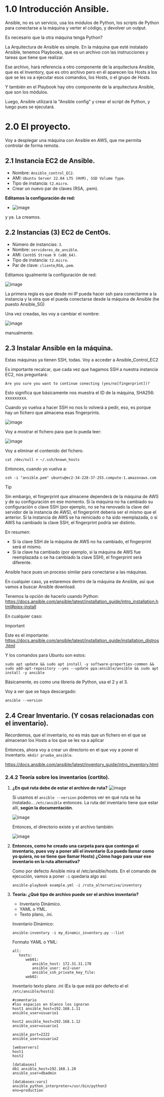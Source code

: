 # 1.0 Introducción Ansible.

Ansible, no es un servicio, usa los módulos de Python, los scripts de Python para conectarse a la máquina y verter el código, y devolver un output.

Es necesario que la otra máquina tenga Python?

La Arquitectura de Ansible es simple. En la máquina que esté instalado Ansible, tenemos Playbooks, que es un archivo con las instrucciones y tareas que tiene que realizar.

Ese archivo, hará referencia a otro componente de la arquitectura Ansible, que es el Inventory, que es otro archivo pero en él aparecen los Hosts a los que se les va a ejecutar esos comandos, los Hosts, o el grupo de Hosts.

Y también en el Playbook hay otro componente de la arquitectura Ansible, que son los módulos.

Luego, Ansible utilizará la "Ansible config" y crear el script de Python, y luego pues se ejecutará.

# 2.0 El proyecto.

Voy a desplegar una máquina con Ansible en AWS, que me permita controlar de forma remota.

## 2.1 Instancia EC2 de Ansible.

- Nombre: `Ansible_control_EC2`.
- AMI: `Ubuntu Server 22.04 LTS (HVM), SSD Volume Type`.
- Tipo de instancia: `t2.micro`.
- Crear un nuevo par de claves (RSA, .pem).

**Editamos la configuración de red:**
- ![image](https://github.com/user-attachments/assets/8884a75c-1307-4378-9c9c-802c6c5e192b)

y ya. La creamos.

## 2.2 Instancias (3) EC2 de CentOs.
- Número de instancias: `3`.
- Nombre: `servidores_de_ansible`.
- AMI: `CentOS Stream 9 (x86_64)`.
- Tipo de instancia: `t2.micro`.
- Par de clave: `cliente`,`RSA`,`.pem`.

Editamos igualmente la configuración de red:

![image](https://github.com/user-attachments/assets/ffe8a2c7-1c4d-4255-9669-8ae45d41285b)

La primera regla es que desde mi IP pueda hacer ssh para conectarme a la instancia y la otra que el pueda conectarse desde la máquina de Ansible (he puesto Ansible_SG)

Una vez creadas, les voy a cambiar el nombre:

![image](https://github.com/user-attachments/assets/1b64d87e-58e8-4434-8323-d6f96e32bcff)

manualmente.

## 2.3 Instalar Ansible en la máquina.

Estas máquinas ya tienen SSH, todas. Voy a acceder a Ansible_Control_EC2

Es importante recalcar, que cada vez que hagamos SSH a nuestra instancia EC2, nos preguntará:

`Are you sure you want to continue conecting (yes/no[fingerprint])?`

Esto significa que básicamente nos muestra el ID de la máquina, SHA256: xxxxxxxxx.

Cuando yo vuelva a hacer SSH no nos lo volverá a pedir, eso, es porque hay un fichero que almacena esas fingerprints.

![image](https://github.com/user-attachments/assets/b59262e0-b28c-492e-80a1-84532f11fdd9)

Voy a mostrar el fichero para que lo pueda leer:

![image](https://github.com/user-attachments/assets/a07259e8-9360-4f45-9ae2-11ba3e144156)

Voy a eliminar el contenido del fichero.

```
cat /dev/null > ~/.ssh/known_hosts
```

Entonces, cuando yo vuelva a:

```
ssh -i "ansible.pem" ubuntu@ec2-34-228-37-255.compute-1.amazonaws.com
```

> [!TIP]
>Sin embargo, el fingerprint que almacene dependerá de la máquina de AWS y de su configuración en ese momento. Si la máquina no ha cambiado su configuración o clave SSH (por ejemplo, no se ha renovado la clave del servidor de la instancia de AWS), el fingerprint debería ser el mismo que el anterior. Si la instancia de AWS se ha reiniciado o ha sido reemplazada, o si AWS ha cambiado la clave SSH, el fingerprint podría ser distinto.
>
>En resumen:
>
>- Si la clave SSH de la máquina de AWS no ha cambiado, el fingerprint será el mismo.
>- Si la clave ha cambiado (por ejemplo, si la máquina de AWS fue reemplazada o se ha cambiado la clave SSH), el fingerprint será diferente.
>

Ansible hace pues un proceso similar para conectarse a las máquinas.

En cualquier caso, ya estaremos dentro de la máquina de Ansible, así que vamos a buscar Ansible download.

Tenemos la opción de hacerlo usando Python:
https://docs.ansible.com/ansible/latest/installation_guide/intro_installation.html#pipx-install

En cualquier caso:

>[!IMPORTANT]
>Este es el importante:
>https://docs.ansible.com/ansible/latest/installation_guide/installation_distros.html
>
>Y los comandos para Ubuntu son estos:
>```
> sudo apt update && sudo apt install -y software-properties-common && sudo add-apt-repository --yes --update ppa:ansible/ansible && sudo apt install -y ansible
>```

Básicamente, es como una librería de Python, usa el 2 y el 3.

Voy a ver que se haya descargado:

```
ansible --version
```

## 2.4 Crear Inventario. (Y cosas relacionadas con el inventario).
Recordemos, que el inventario, no es más que un fichero en el que se almacenan los Hosts a los que se les va a aplicar

Entonces, ahora voy a crear un directorio en el que voy a poner el inventario.
`mkdir prueba_ansible`.

https://docs.ansible.com/ansible/latest/inventory_guide/intro_inventory.html

### 2.4.2 Teoría sobre los inventarios (cortito).

1. **¿En qué ruta debe de estar el archivo de ruta?**
   ![image](https://github.com/user-attachments/assets/5fbb0644-33da-4f7b-a7c7-f1c1d68f6c96)

   Si usamos el `ansible --version` podemos ver en qué ruta se ha instalado... `/etc/ansible` entonces. La ruta del inventario tiene que estar allí, **según la documentación**.

   ![image](https://github.com/user-attachments/assets/94cbc56e-c39d-40a2-8159-1599e483ce95)

   Entonces, el directorio existe y el archivo también:

   ![image](https://github.com/user-attachments/assets/3553c7ab-28b0-48a9-9b4f-9880486c98be)


2. **Entonces, como he creado una carpeta para que contenga el inventario, pues voy a poner allí el inventario (Lo puedo llamar como yo quiera, no se tiene que llamar Hosts)
   ¿Cómo hago para usar ese inventario en la ruta alternativa?**
   
   Como por defecto Ansible mira el /etc/ansible/hosts. En el comando de ejecución, vamos a poner `-i` quedaría algo así:

   ```
   ansible-playbook example.yml -i /ruta_alternativa/inventory
   ```

3. **Teoría: ¿Qué tipo de archivo puede ser el archivo inventario?**
   - Inventario Dinámico.
   - YAML o YML.
   - Texto plano, .ini.

   Inventario Dinámico:
   ```
   ansible-inventory -i my_dinamic_inventory.py --list
   ```

   Formato YAML o YML:
   ```
   all:
      hosts:
         web01:
            ansible_host: 172.31.31.178
            ansible_user: ec2-user
            ansible_ssh_private_key_file:
         web02:
   
   ```

   Inventario texto plano .ini (Es la que está por defecto el el `/etc/ansible/hosts`):
   ```
   #comentario
   #los espacios en blanco los ignoran
   host1 ansible_host=192.168.1.11
   ansible_user=usuario1

   host2 ansible_host=192.168.1.12
   ansible_user=usuario1
    
   ansible_port=2222
   ansible_user=usuario2
   
   [webservers]
   host1
   host2

   [databases]
   db1 ansible_host=192.168.1.20
   ansible_user=dbadmin

   [databases:vars]
   ansible_python_interpreter=/usr/bin/python3
   env=production
   ```

